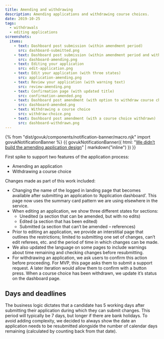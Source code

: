```yaml
---
title: Amending and withdrawing
description: Amending applications and withdrawing course choices.
date: 2019-10-25
tags:
  - withdrawals
  - editing applications
screenshots:
  items:
    - text: Dashboard post submission (within amendment period)
      src: dashboard-submitted.png
    - text: Dashboard post submission (within amendment period and with pending changes)
      src: dashboard-amending.png
    - text: Editing your application
      src: edit-application.png
    - text: Edit your application (with three states)
      src: application-amending.png
    - text: Review your application (with warning text)
      src: review-amending.png
    - text: Confirmation page (with updated title)
      src: confirmation-amended.png
    - text: Dashboard post amendment (with option to withdraw course choices)
      src: dashboard-amended.png
    - text: Withdrawing a course choice
      src: withdraw-choice.png
    - text: Dashboard post amendment (with a course choice withdrawn)
      src: dashboard-withdrawn.png
---
```


{% from "dist/govuk/components/notification-banner/macro.njk" import govukNotificationBanner %}
{{ govukNotificationBanner({
  html: "[We didn’t build the amending application design](/apply-for-teacher-training/amending-mvp)" | markdown("inline")
}) }}

First spike to support two features of the application process:

* Amending an application
* Withdrawing a course choice

Changes made as part of this work included:

* Changing the name of the logged in landing page that becomes available after submitting an application to ‘Application dashboard’. This page now uses the summary card pattern we are using elsewhere in the service.
* When editing an application, we show three different states for sections:
  * Unedited (a section that can be amended, but with no edits)
  * Edited (a section that has been edited)
  * Submitted (a section that can’t be amended – references)
* Prior to editing an application, we provide an interstitial page that outlines the restrictions; limited to submitting one set of changes, can’t edit referees, etc. and the period of time in which changes can be made.
* We also updated the language on some pages to include warnings about time remaining and checking changes before resubmitting.
* For withdrawing an application, we ask users to confirm this action before proceeding. For MVP, this page asks them to submit a support request. A later iteration would allow them to confirm with a button press. When a course choice has been withdrawn, we update it’s status on the dashboard page.

## Days and deadlines

The business logic dictates that a candidate has 5 working days after submitting their application during which they can submit changes. This period will typically be 7 days, but longer if there are bank holidays. To avoid adding complexity, we decided to always show the date an application needs to be resubmitted alongside the number of calendar days remaining (calculated by counting back from that date).
